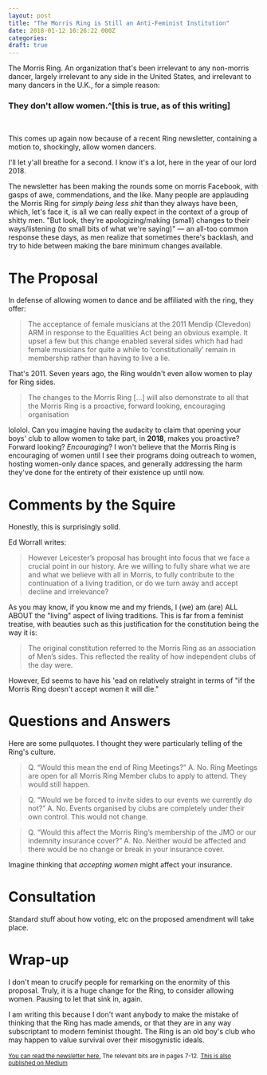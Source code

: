 ```yaml
---
layout: post
title: "The Morris Ring is Still an Anti-Feminist Institution"
date: 2018-01-12 16:26:22 000Z
categories:
draft: true
---
```


The Morris Ring. An organization that's been irrelevant to any non-morris dancer, largely irrelevant to any side in the United States, and irrelevant to many dancers in the U.K., for a simple reason:

### They don't allow women.^[this is true, as of this writing]
<br/>

This comes up again now because of a recent Ring newsletter, containing a motion to, shockingly, allow women dancers.

I'll let y'all breathe for a second. I know it's a lot, here in the year of our lord 2018.

The newsletter has been making the rounds some on morris Facebook, with gasps of awe, commendations, and the like. Many people are applauding the Morris Ring for *simply being less shit* than they always have been, which, let's face it, is all we can really expect in the context of a group of shitty men. "But look, they're apologizing/making (small) changes to their ways/listening (to small bits of what we're saying)" — an all-too common response these days, as men realize that sometimes there's backlash, and try to hide between making the bare minimum changes available.

# The Proposal
In defense of allowing women to dance and be affiliated with the ring, they offer:
>  The acceptance of female musicians at the 2011 Mendip (Clevedon) ARM in response to the Equalities Act being an obvious example. It upset a few but this change enabled several sides which had had female musicians for quite a while to ‘constitutionally’ remain in membership rather than having to live a lie.

That's 2011. Seven years ago, the Ring wouldn't even allow women to play for Ring sides.

> The changes to the Morris Ring \[...\] will also demonstrate to all that the Morris Ring is a proactive, forward looking, encouraging organisation

lololol. Can you imagine having the audacity to claim that opening your boys' club to allow women to take part, in **2018**, makes you proactive? Forward looking? *Encouraging*?
I won't believe that the Morris Ring is encouraging of women until I see their programs doing outreach to women, hosting women-only dance spaces, and generally addressing the harm they've done for the entirety of their existence up until now.

# Comments by the Squire
Honestly, this is surprisingly solid.

Ed Worrall writes:
> However Leicester’s proposal has brought into focus that we face a crucial point in our history. Are we willing to fully share what we are and what we believe with all in Morris, to fully contribute to the continuation of a living tradition, or do we turn away and accept decline and irrelevance?

As you may know, if you know me and my friends, I (we) am (are) ALL ABOUT the "living" aspect of living traditions. This is far from a feminist treatise, with beauties such as this justification for the constitution being the way it is:
> The original constitution referred to the Morris Ring as an association of Men’s sides. This reflected the reality of how independent clubs of the day were.

However, Ed seems to have his 'ead on relatively straight in terms of "if the Morris Ring doesn't accept women it will die."
# Questions and Answers
Here are some pullquotes. I thought they were particularly telling of the Ring's culture.
> Q. “Would this mean the end of Ring Meetings?”
A. No. Ring Meetings are open for all Morris Ring Member clubs to apply to attend. They would still happen.

> Q. “Would we be forced to invite sides to our events we currently do not?”
A. No. Events organised by clubs are completely under their own control. This would not change.

> Q. “Would this affect the Morris Ring’s membership of the JMO or our indemnity insurance cover?”
A. No. Neither would be affected and there would be no change or break in your insurance cover.

Imagine thinking that *accepting women* might affect your insurance.

# Consultation
Standard stuff about how voting, etc on the proposed amendment will take place.

# Wrap-up
I don't mean to crucify people for remarking on the enormity of this proposal. Truly, it is a huge change for the Ring, to consider allowing women.
Pausing to let that sink in, again.

I am writing this because I don't want anybody to make the mistake of thinking that the Ring has made amends, or that they are in any way subscriptant to modern feminist thought.
The Ring is an old boy's club who may happen to value survival over their misogynistic ideals.


<small>[You can read the newsletter here.](https://themorrisring.org/sites/default/files/docs/bagnews/newsletter-no-108-january-2018.pdf) The relevant bits are in pages 7-12.</small>
<small>[This is also published on Medium](https://medium.com/@rowanlupton/the-morris-ring-and-their-recent-proposal-2f8b5f79b306)</small>